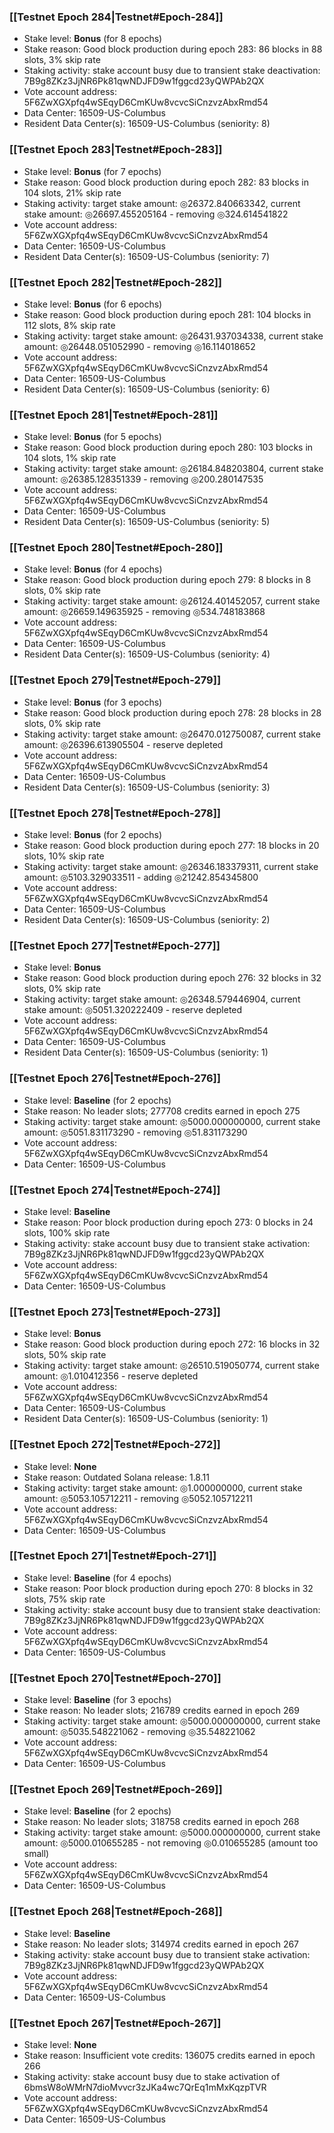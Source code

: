 ### [[Testnet Epoch 284|Testnet#Epoch-284]]
* Stake level: **Bonus** (for 8 epochs)
* Stake reason: Good block production during epoch 283: 86 blocks in 88 slots, 3% skip rate
* Staking activity: stake account busy due to transient stake deactivation: 7B9g8ZKz3JjNR6Pk81qwNDJFD9w1fggcd23yQWPAb2QX
* Vote account address: 5F6ZwXGXpfq4wSEqyD6CmKUw8vcvcSiCnzvzAbxRmd54
* Data Center: 16509-US-Columbus
* Resident Data Center(s): 16509-US-Columbus (seniority: 8)
### [[Testnet Epoch 283|Testnet#Epoch-283]]
* Stake level: **Bonus** (for 7 epochs)
* Stake reason: Good block production during epoch 282: 83 blocks in 104 slots, 21% skip rate
* Staking activity: target stake amount: ◎26372.840663342, current stake amount: ◎26697.455205164 - removing ◎324.614541822
* Vote account address: 5F6ZwXGXpfq4wSEqyD6CmKUw8vcvcSiCnzvzAbxRmd54
* Data Center: 16509-US-Columbus
* Resident Data Center(s): 16509-US-Columbus (seniority: 7)
### [[Testnet Epoch 282|Testnet#Epoch-282]]
* Stake level: **Bonus** (for 6 epochs)
* Stake reason: Good block production during epoch 281: 104 blocks in 112 slots, 8% skip rate
* Staking activity: target stake amount: ◎26431.937034338, current stake amount: ◎26448.051052990 - removing ◎16.114018652
* Vote account address: 5F6ZwXGXpfq4wSEqyD6CmKUw8vcvcSiCnzvzAbxRmd54
* Data Center: 16509-US-Columbus
* Resident Data Center(s): 16509-US-Columbus (seniority: 6)
### [[Testnet Epoch 281|Testnet#Epoch-281]]
* Stake level: **Bonus** (for 5 epochs)
* Stake reason: Good block production during epoch 280: 103 blocks in 104 slots, 1% skip rate
* Staking activity: target stake amount: ◎26184.848203804, current stake amount: ◎26385.128351339 - removing ◎200.280147535
* Vote account address: 5F6ZwXGXpfq4wSEqyD6CmKUw8vcvcSiCnzvzAbxRmd54
* Data Center: 16509-US-Columbus
* Resident Data Center(s): 16509-US-Columbus (seniority: 5)
### [[Testnet Epoch 280|Testnet#Epoch-280]]
* Stake level: **Bonus** (for 4 epochs)
* Stake reason: Good block production during epoch 279: 8 blocks in 8 slots, 0% skip rate
* Staking activity: target stake amount: ◎26124.401452057, current stake amount: ◎26659.149635925 - removing ◎534.748183868
* Vote account address: 5F6ZwXGXpfq4wSEqyD6CmKUw8vcvcSiCnzvzAbxRmd54
* Data Center: 16509-US-Columbus
* Resident Data Center(s): 16509-US-Columbus (seniority: 4)
### [[Testnet Epoch 279|Testnet#Epoch-279]]
* Stake level: **Bonus** (for 3 epochs)
* Stake reason: Good block production during epoch 278: 28 blocks in 28 slots, 0% skip rate
* Staking activity: target stake amount: ◎26470.012750087, current stake amount: ◎26396.613905504 - reserve depleted
* Vote account address: 5F6ZwXGXpfq4wSEqyD6CmKUw8vcvcSiCnzvzAbxRmd54
* Data Center: 16509-US-Columbus
* Resident Data Center(s): 16509-US-Columbus (seniority: 3)
### [[Testnet Epoch 278|Testnet#Epoch-278]]
* Stake level: **Bonus** (for 2 epochs)
* Stake reason: Good block production during epoch 277: 18 blocks in 20 slots, 10% skip rate
* Staking activity: target stake amount: ◎26346.183379311, current stake amount: ◎5103.329033511 - adding ◎21242.854345800
* Vote account address: 5F6ZwXGXpfq4wSEqyD6CmKUw8vcvcSiCnzvzAbxRmd54
* Data Center: 16509-US-Columbus
* Resident Data Center(s): 16509-US-Columbus (seniority: 2)
### [[Testnet Epoch 277|Testnet#Epoch-277]]
* Stake level: **Bonus**
* Stake reason: Good block production during epoch 276: 32 blocks in 32 slots, 0% skip rate
* Staking activity: target stake amount: ◎26348.579446904, current stake amount: ◎5051.320222409 - reserve depleted
* Vote account address: 5F6ZwXGXpfq4wSEqyD6CmKUw8vcvcSiCnzvzAbxRmd54
* Data Center: 16509-US-Columbus
* Resident Data Center(s): 16509-US-Columbus (seniority: 1)
### [[Testnet Epoch 276|Testnet#Epoch-276]]
* Stake level: **Baseline** (for 2 epochs)
* Stake reason: No leader slots; 277708 credits earned in epoch 275
* Staking activity: target stake amount: ◎5000.000000000, current stake amount: ◎5051.831173290 - removing ◎51.831173290
* Vote account address: 5F6ZwXGXpfq4wSEqyD6CmKUw8vcvcSiCnzvzAbxRmd54
* Data Center: 16509-US-Columbus
### [[Testnet Epoch 274|Testnet#Epoch-274]]
* Stake level: **Baseline**
* Stake reason: Poor block production during epoch 273: 0 blocks in 24 slots, 100% skip rate
* Staking activity: stake account busy due to transient stake activation: 7B9g8ZKz3JjNR6Pk81qwNDJFD9w1fggcd23yQWPAb2QX
* Vote account address: 5F6ZwXGXpfq4wSEqyD6CmKUw8vcvcSiCnzvzAbxRmd54
* Data Center: 16509-US-Columbus
### [[Testnet Epoch 273|Testnet#Epoch-273]]
* Stake level: **Bonus**
* Stake reason: Good block production during epoch 272: 16 blocks in 32 slots, 50% skip rate
* Staking activity: target stake amount: ◎26510.519050774, current stake amount: ◎1.010412356 - reserve depleted
* Vote account address: 5F6ZwXGXpfq4wSEqyD6CmKUw8vcvcSiCnzvzAbxRmd54
* Data Center: 16509-US-Columbus
* Resident Data Center(s): 16509-US-Columbus (seniority: 1)
### [[Testnet Epoch 272|Testnet#Epoch-272]]
* Stake level: **None**
* Stake reason: Outdated Solana release: 1.8.11
* Staking activity: target stake amount: ◎1.000000000, current stake amount: ◎5053.105712211 - removing ◎5052.105712211
* Vote account address: 5F6ZwXGXpfq4wSEqyD6CmKUw8vcvcSiCnzvzAbxRmd54
* Data Center: 16509-US-Columbus
### [[Testnet Epoch 271|Testnet#Epoch-271]]
* Stake level: **Baseline** (for 4 epochs)
* Stake reason: Poor block production during epoch 270: 8 blocks in 32 slots, 75% skip rate
* Staking activity: stake account busy due to transient stake deactivation: 7B9g8ZKz3JjNR6Pk81qwNDJFD9w1fggcd23yQWPAb2QX
* Vote account address: 5F6ZwXGXpfq4wSEqyD6CmKUw8vcvcSiCnzvzAbxRmd54
* Data Center: 16509-US-Columbus
### [[Testnet Epoch 270|Testnet#Epoch-270]]
* Stake level: **Baseline** (for 3 epochs)
* Stake reason: No leader slots; 216789 credits earned in epoch 269
* Staking activity: target stake amount: ◎5000.000000000, current stake amount: ◎5035.548221062 - removing ◎35.548221062
* Vote account address: 5F6ZwXGXpfq4wSEqyD6CmKUw8vcvcSiCnzvzAbxRmd54
* Data Center: 16509-US-Columbus
### [[Testnet Epoch 269|Testnet#Epoch-269]]
* Stake level: **Baseline** (for 2 epochs)
* Stake reason: No leader slots; 318758 credits earned in epoch 268
* Staking activity: target stake amount: ◎5000.000000000, current stake amount: ◎5000.010655285 - not removing ◎0.010655285 (amount too small)
* Vote account address: 5F6ZwXGXpfq4wSEqyD6CmKUw8vcvcSiCnzvzAbxRmd54
* Data Center: 16509-US-Columbus
### [[Testnet Epoch 268|Testnet#Epoch-268]]
* Stake level: **Baseline**
* Stake reason: No leader slots; 314974 credits earned in epoch 267
* Staking activity: stake account busy due to transient stake activation: 7B9g8ZKz3JjNR6Pk81qwNDJFD9w1fggcd23yQWPAb2QX
* Vote account address: 5F6ZwXGXpfq4wSEqyD6CmKUw8vcvcSiCnzvzAbxRmd54
* Data Center: 16509-US-Columbus
### [[Testnet Epoch 267|Testnet#Epoch-267]]
* Stake level: **None**
* Stake reason: Insufficient vote credits: 136075 credits earned in epoch 266
* Staking activity: stake account busy due to stake activation of 6bmsW8oWMrN7dioMvvcr3zJKa4wc7QrEq1mMxKqzpTVR
* Vote account address: 5F6ZwXGXpfq4wSEqyD6CmKUw8vcvcSiCnzvzAbxRmd54
* Data Center: 16509-US-Columbus